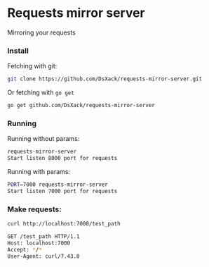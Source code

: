 # Requests mirror server
Mirroring your requests

### Install

Fetching with git:
```sh
git clone https://github.com/DsXack/requests-mirror-server.git
```

Or fetching with `go get`
```sh
go get github.com/DsXack/requests-mirror-server
```

### Running

Running without params:
```sh
requests-mirror-server
Start listen 8000 port for requests
```

Running with params:
```sh
PORT=7000 requests-mirror-server
Start listen 7000 port for requests
```

### Make requests:
```sh
curl http://localhost:7000/test_path

GET /test_path HTTP/1.1
Host: localhost:7000
Accept: */*
User-Agent: curl/7.43.0
```

